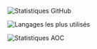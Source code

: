 
![Statistiques GitHub](https://github-readme-stats.vercel.app/api?username=mbido&show_icons=true&theme=radical)

![Langages les plus utilisés](https://github-readme-stats.vercel.app/api/top-langs/?username=mbido&layout=compact&theme=radical)

![Statistiques AOC](https://aoc-stats.vercel.app/api/card?username=mbido&totalStars=124&currentYearStars=14&currentDay76&completedDays=7&currentYear=2024)
